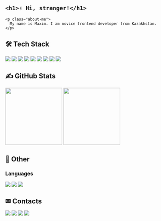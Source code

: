 ## `<h1>✌ Hi, stranger!</h1>`
```
<p class="about-me">
  My name is Maxim. I am novice frontend developer from Kazakhstan.
</p>
```

## 🛠 Tech Stack
<div>
  <img src="https://img.shields.io/badge/HTML5-fff?style=for-the-badge&labelColor=141414&logo=HTML5&logoColor=E34F26&color=E34F26" />
  <img src="https://img.shields.io/badge/CSS3-fff?style=for-the-badge&labelColor=141414&logo=CSS3&logoColor=1572B6&color=1572B6" />
  <img src="https://img.shields.io/badge/JavaScript-fff?style=for-the-badge&labelColor=141414&logo=JavaScript&logoColor=F7DF1E&color=F7DF1E" />
  <img src="https://img.shields.io/badge/Git-fff?style=for-the-badge&labelColor=141414&logo=Git&logoColor=F05032&color=F05032" />
  <img src="https://img.shields.io/badge/React.js-fff?style=for-the-badge&labelColor=141414&logo=react&logoColor=61DAFB&color=61DAFB" />
  <img src="https://img.shields.io/badge/Node.js-fff?style=for-the-badge&labelColor=141414&logo=node.js&logoColor=339933&color=339933" />
  <img src="https://img.shields.io/badge/Sass-fff?style=for-the-badge&labelColor=141414&logo=sass&logoColor=CC6699&color=CC6699" />
  <img src="https://img.shields.io/badge/Webpack-fff?style=for-the-badge&labelColor=141414&logo=Webpack&logoColor=8DD6F9&color=8DD6F9" />
  <img src="https://img.shields.io/badge/MongoDB-fff?style=for-the-badge&labelColor=141414&logo=mongodb&logoColor=47A248&color=47A248" />
</div>

## ✍ GitHub Stats
<div>
<img height="180em" src="https://github-readme-stats.vercel.app/api?username=maximka76667&show_icons=true&title_color=FF5000&bg_color=141414&text_color=fff&icon_color=ff5000&border_color=141414"/>
<img height="180em" src="https://github-readme-stats-eight-theta.vercel.app/api/top-langs/?username=maximka76667&layout=compact&langs_count=6&title_color=FF5000&bg_color=141414&text_color=fff&icon_color=ff5000&border_color=141414"/>
</div>
  
## 👻 Other
### Languages
![](https://img.shields.io/badge/-Native-ff5000?style=for-the-badge&labelColor=141414&label=Russian&color=ff5000)
![](https://img.shields.io/badge/-B2-ff5000?style=for-the-badge&labelColor=141414&label=English&color=ff5000)
![](https://img.shields.io/badge/-B2-ff5000?style=for-the-badge&labelColor=141414&label=Spanish&color=ff5000)

## ✉ Contacts
![](https://img.shields.io/badge/-maximgriven@gmail.com-fff?style=for-the-badge&labelColor=eee&logo=gmail&logoColor=EA4335&color=EA4335)
[![](https://img.shields.io/badge/-maximgriven-fff?style=for-the-badge&labelColor=eee&logo=linkedin&logoColor=0A66C2&color=0A66C2)](https://www.linkedin.com/in/maxim-grivennyy-ba9a31231)
[![](https://img.shields.io/badge/-maximka76667-fff?style=for-the-badge&labelColor=eee&logo=Instagram&logoColor=E4405F&color=E4405F)](https://www.instagram.com/maximka76667)
[![](https://img.shields.io/badge/-maximgriven-fff?style=for-the-badge&labelColor=eee&logo=VK&logoColor=0077FF&color=0077FF)](https://vk.com/maximgriven)
